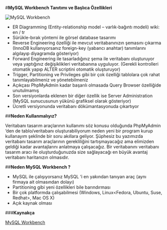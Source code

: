 #**MySQL Workbench Tanıtımı ve Başlıca Özellikleri**

![MySQL Workbench](https://www.muratoner.net/wp-content/uploads/2016/01/mysql-logo.jpg)


- ER Diagramming (Entity-relationship model – varlık-bağıntı modeli) wiki: en / tr
- Sürükle-bırak yöntemi ile görsel database tasarımı
- Reverse Engineering özelliği ile mevcut veritabanınızın şemasını çıkarma (InnoDB kullanıyorsanız foreign-key (yabancı anahtar) tanımlarını algılayıp diyagramda gösteriyor)
- Forward Engineering ile tasarladığınız şema ile veritabanı oluşturuyor veya yaptığınız değişiklikleri veritabanına uyguluyor. (Gerekli kontrolleri otomatik yapıp ALTER scriptini otomatik oluşturuyor)
- Trigger, Partitioning ve Privileges gibi bir çok özelliği tablolara çok rahat tanımlayabilmeniz ve yönetebilmeniz
- Açıkçası PhpMyAdmin kadar başarılı olmasada Query Browser özelliğide unutulmamış
- Son versiyonlarda eklenen bir diğer özellik ise Server Administration (MySQL sunucusunun yükünü grafiksel olarak gösteriyor)
- Ücretli versiyonunda veritabanı dökümantasyonuda çıkartıyor


##**Neden Kullanmalıyız?**

Veritabanı tasarım araçlarının kullanımı söz konusu olduğunda PhpMyAdmin ‘den de tablo/veritabanı oluşturabiliyorum neden yeni bir program kurup kullanayım şeklinde bir soru akıllara geliyor. Şüphesiz bu yazımızda veritabanı tasarım araçlarının gerekliliğini tartışmayacağız ama elimizden geldiği kadar avantajlarını anlatmaya çalışacağız.
Bir veritabanını veritabanı tasarım aracı ile oluşturduğunuzda size sağlayacağı en büyük avantaj veritabanı haritanızın olmasıdır.


##**Neden MySQL Workbench ?**
- MySQL ile çalışıyorsanız MySQL ‘i en yakından tanıyan araç (aynı firmaya ait olmasından dolayı)
- Partitioning gibi yeni özellikleri bile barındırması
- Bir çok platformda çalışabilmesi (Windows, Linux<Fedora, Ubuntu, Suse, Redhat>, Mac OS X)
- Açık kaynak olması

###**Kaynakça**

[MySQL Workbench](https://blog.mustafakirimli.com/mysql-workbench-tanitimi-ve-baslica-ozellikleri/333)
